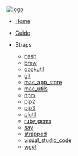 [![logo](https://raw.githubusercontent.com/azohra/strapped/master/_static/img/logo-black.png)](https://strapped.sh)

- [Home](/)
- [Guide](README.md)

- Straps
  - [bash](straps/bash.md)
  - [brew](straps/brew.md)
  - [dockutil](straps/dockutil.md)
  - [git](straps/git.md)
  - [mac_app_store](straps/mac_app_store.md)
  - [mac_utils](straps/mac_utils.md)
  - [npm](straps/npm.md)
  - [pip2](straps/pip2.md)
  - [pip3](straps/pip3.md)
  - [plutil](straps/plutil.md)
  - [ruby_gems](straps/ruby_gems.md)
  - [say](straps/say.md)
  - [strapped](straps/strapped.md)
  - [visual_studio_code](straps/visual_studio_code.md)
  - [wget](straps/wget.md)
